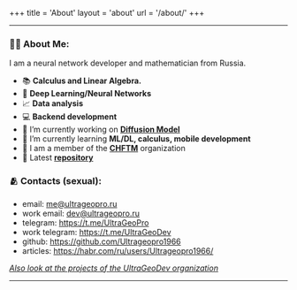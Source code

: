 +++
title = 'About'
layout = 'about'
url = '/about/'
+++

****
### 🧑‍🎓 About Me:
I am a neural network developer and mathematician from Russia.
- 📚 **Calculus and Linear Algebra.**
- 🧠 **Deep Learning/Neural Networks**
- 📈 **Data analysis**
- 💻 **Backend development**
- 🔭 I’m currently working on [**Diffusion Model**](https://huggingface.co/blog/annotated-diffusion)
- 🌱 I’m currently learning **ML/DL, calculus, mobile development**
- 👯 I am a member of the [**CHFTM**](https://github.com/chftm) organization
- 📃 Latest [**repository**](https://github.com/Ultrageopro1966/Speech2Note)

### 🫂 Contacts (sexual):
- email: me@ultrageopro.ru
- work email: dev@ultrageopro.ru
- telegram: https://t.me/UltraGeoPro
- work telegram: https://t.me/UltraGeoDev
- github: https://github.com/Ultrageopro1966
- articles: https://habr.com/ru/users/Ultrageopro1966/
  
[_Also look at the projects of the UltraGeoDev organization_](https://github.com/UltraGeoDev)
****
